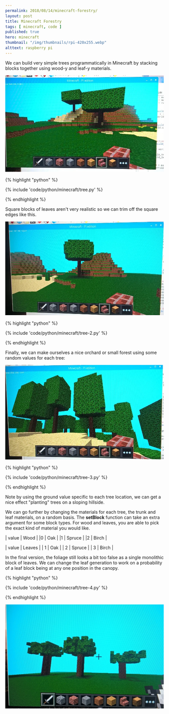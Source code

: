 ```yaml
---
permalink: 2018/08/14/minecraft-forestry/
layout: post
title: Minecraft Forestry
tags: [ minecraft, code ]
published: true
hero: minecraft 
thumbnail: "/img/thumbnails/rpi-420x255.webp"
alttext: raspberry pi
---
```


We can build very simple trees programmatically in Minecraft by stacking blocks together using 
wood-y and leaf-y materials.

<img src="/img/posts/minecraft-forestry/simple-tree.webp" alt="simple tree" class="u-max-full-width" />


{% highlight "python" %}

{% include 'code/python/minecraft/tree.py' %}

{% endhighlight %}

Square blocks of leaves aren't very realistic so we can trim off the square edges like this.

<img src="/img/posts/minecraft-forestry/better-tree.webp" alt="better tree" class="u-max-full-width" />


{% highlight "python" %}

{% include 'code/python/minecraft/tree-2.py' %}

{% endhighlight %}

Finally, we can make ourselves a nice orchard or small forest using some random values for each tree:

<img src="/img/posts/minecraft-forestry/random-forest.webp" alt="forest of trees" class="u-max-full-width" />


{% highlight "python" %}

{% include 'code/python/minecraft/tree-3.py' %}

{% endhighlight %}

Note by using the ground value specific to each tree location, we can get a nice effect "planting" trees on a sloping 
hillside.


We can go further by changing the materials for each tree, the trunk and leaf materials, on a random basis. The **setBlock** 
function can take an extra argument for some block types. For wood and leaves, you are able to pick the exact kind of 
material you would like.

| value | Wood |
|0 | Oak |
|1 | Spruce |
|2 | Birch |

| value | Leaves |
| 1 | Oak |
| 2 | Spruce |
| 3 | Birch |


In the final version, the foliage still looks a bit too false as a single monolithic block of leaves. We can 
change the leaf generation to work on a probability of a leaf block being at any one position in the canopy.

{% highlight "python" %}

{% include 'code/python/minecraft/tree-4.py' %}

{% endhighlight %}

<img src="/img/posts/minecraft-forestry/random-leaves.webp" alt="random leaves" class="u-max-full-width" />

